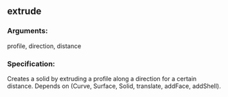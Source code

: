 ## extrude
### Arguments: 
profile, direction, distance
### Specification: 
Creates a solid by extruding a profile along a direction for a certain distance. Depends on (Curve, Surface, Solid, translate, addFace, addShell).
